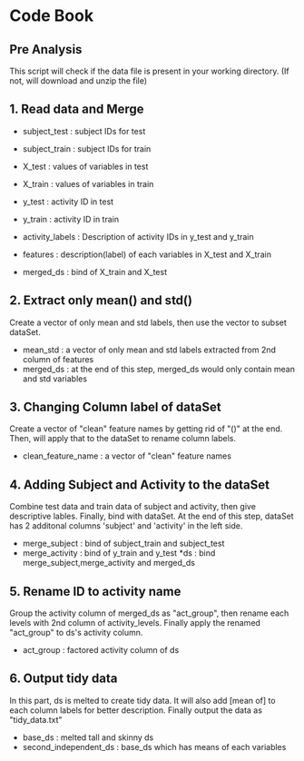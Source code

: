 Code Book
==========

## Pre Analysis
This script will check if the data file is present in your working directory. (If not, will download and unzip the file)

## 1. Read data and Merge
* subject_test : subject IDs for test
* subject_train  : subject IDs for train
* X_test : values of variables in test
* X_train : values of variables in train
* y_test : activity ID in test
* y_train : activity ID in train
* activity_labels : Description of activity IDs in y_test and y_train
* features : description(label) of each variables in X_test and X_train

* merged_ds : bind of X_train and X_test

## 2. Extract only mean() and std()
Create a vector of only mean and std labels, then use the vector to subset dataSet.
* mean_std : a vector of only mean and std labels extracted from 2nd column of features
* merged_ds : at the end of this step, merged_ds would only contain mean and std variables

## 3. Changing Column label of dataSet
Create a vector of "clean" feature names by getting rid of "()" at the end. Then, will apply that to the dataSet to rename column labels.
* clean_feature_name : a vector of "clean" feature names 

## 4. Adding Subject and Activity to the dataSet
Combine test data and train data of subject and activity, then give descriptive lables. Finally, bind with dataSet. At the end of this step, dataSet has 2 additonal columns 'subject' and 'activity' in the left side.
* merge_subject : bind of subject_train and subject_test
* merge_activity : bind of y_train and y_test
*ds : bind merge_subject,merge_activity and merged_ds

## 5. Rename ID to activity name
Group the activity column of merged_ds as "act_group", then rename each levels with 2nd column of activity_levels. Finally apply the renamed "act_group" to ds's activity column.
* act_group : factored activity column of ds 

## 6. Output tidy data
In this part, ds is melted to create tidy data. It will also add [mean of] to each column labels for better description. Finally output the data as "tidy_data.txt"
* base_ds : melted tall and skinny ds
* second_independent_ds :  base_ds which has means of each variables

